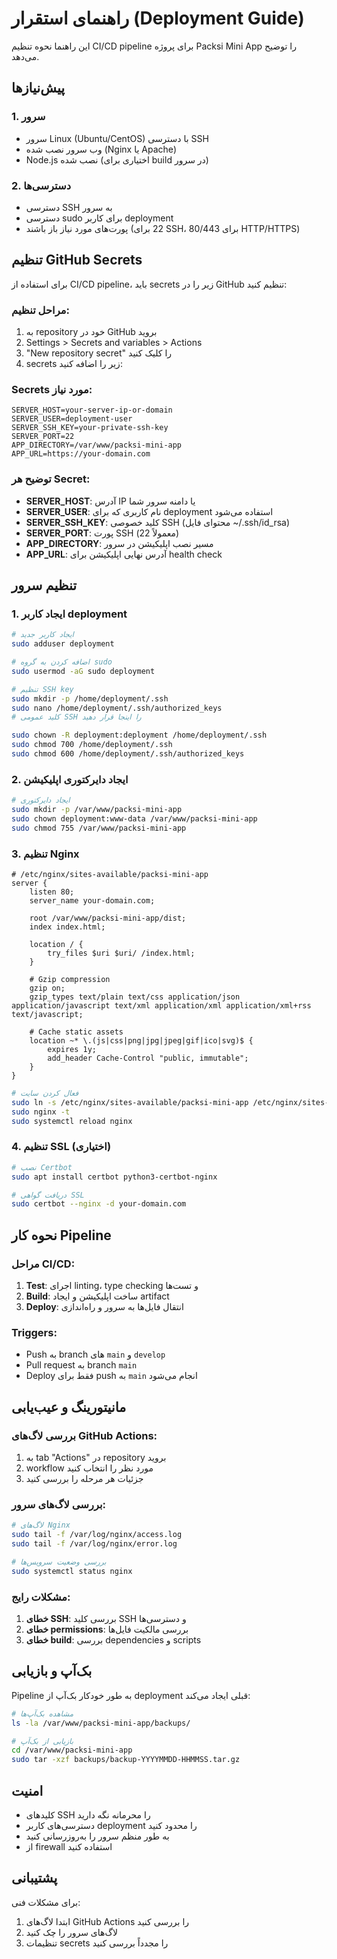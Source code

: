 # راهنمای استقرار (Deployment Guide)

این راهنما نحوه تنظیم CI/CD pipeline برای پروژه Packsi Mini App را توضیح می‌دهد.

## پیش‌نیازها

### 1. سرور
- سرور Linux (Ubuntu/CentOS) با دسترسی SSH
- وب سرور نصب شده (Nginx یا Apache)
- Node.js نصب شده (اختیاری برای build در سرور)

### 2. دسترسی‌ها
- دسترسی SSH به سرور
- دسترسی sudo برای کاربر deployment
- پورت‌های مورد نیاز باز باشند (22 برای SSH، 80/443 برای HTTP/HTTPS)

## تنظیم GitHub Secrets

برای استفاده از CI/CD pipeline، باید secrets زیر را در GitHub تنظیم کنید:

### مراحل تنظیم:
1. به repository خود در GitHub بروید
2. Settings > Secrets and variables > Actions
3. "New repository secret" را کلیک کنید
4. secrets زیر را اضافه کنید:

### Secrets مورد نیاز:

```
SERVER_HOST=your-server-ip-or-domain
SERVER_USER=deployment-user
SERVER_SSH_KEY=your-private-ssh-key
SERVER_PORT=22
APP_DIRECTORY=/var/www/packsi-mini-app
APP_URL=https://your-domain.com
```

### توضیح هر Secret:

- **SERVER_HOST**: آدرس IP یا دامنه سرور شما
- **SERVER_USER**: نام کاربری که برای deployment استفاده می‌شود
- **SERVER_SSH_KEY**: کلید خصوصی SSH (محتوای فایل ~/.ssh/id_rsa)
- **SERVER_PORT**: پورت SSH (معمولاً 22)
- **APP_DIRECTORY**: مسیر نصب اپلیکیشن در سرور
- **APP_URL**: آدرس نهایی اپلیکیشن برای health check

## تنظیم سرور

### 1. ایجاد کاربر deployment

```bash
# ایجاد کاربر جدید
sudo adduser deployment

# اضافه کردن به گروه sudo
sudo usermod -aG sudo deployment

# تنظیم SSH key
sudo mkdir -p /home/deployment/.ssh
sudo nano /home/deployment/.ssh/authorized_keys
# کلید عمومی SSH را اینجا قرار دهید

sudo chown -R deployment:deployment /home/deployment/.ssh
sudo chmod 700 /home/deployment/.ssh
sudo chmod 600 /home/deployment/.ssh/authorized_keys
```

### 2. ایجاد دایرکتوری اپلیکیشن

```bash
# ایجاد دایرکتوری
sudo mkdir -p /var/www/packsi-mini-app
sudo chown deployment:www-data /var/www/packsi-mini-app
sudo chmod 755 /var/www/packsi-mini-app
```

### 3. تنظیم Nginx

```nginx
# /etc/nginx/sites-available/packsi-mini-app
server {
    listen 80;
    server_name your-domain.com;
    
    root /var/www/packsi-mini-app/dist;
    index index.html;
    
    location / {
        try_files $uri $uri/ /index.html;
    }
    
    # Gzip compression
    gzip on;
    gzip_types text/plain text/css application/json application/javascript text/xml application/xml application/xml+rss text/javascript;
    
    # Cache static assets
    location ~* \.(js|css|png|jpg|jpeg|gif|ico|svg)$ {
        expires 1y;
        add_header Cache-Control "public, immutable";
    }
}
```

```bash
# فعال کردن سایت
sudo ln -s /etc/nginx/sites-available/packsi-mini-app /etc/nginx/sites-enabled/
sudo nginx -t
sudo systemctl reload nginx
```

### 4. تنظیم SSL (اختیاری)

```bash
# نصب Certbot
sudo apt install certbot python3-certbot-nginx

# دریافت گواهی SSL
sudo certbot --nginx -d your-domain.com
```

## نحوه کار Pipeline

### مراحل CI/CD:

1. **Test**: اجرای linting، type checking و تست‌ها
2. **Build**: ساخت اپلیکیشن و ایجاد artifact
3. **Deploy**: انتقال فایل‌ها به سرور و راه‌اندازی

### Triggers:
- Push به branch های `main` و `develop`
- Pull request به branch `main`
- Deploy فقط برای push به `main` انجام می‌شود

## مانیتورینگ و عیب‌یابی

### بررسی لاگ‌های GitHub Actions:
1. به tab "Actions" در repository بروید
2. workflow مورد نظر را انتخاب کنید
3. جزئیات هر مرحله را بررسی کنید

### بررسی لاگ‌های سرور:

```bash
# لاگ‌های Nginx
sudo tail -f /var/log/nginx/access.log
sudo tail -f /var/log/nginx/error.log

# بررسی وضعیت سرویس‌ها
sudo systemctl status nginx
```

### مشکلات رایج:

1. **خطای SSH**: بررسی کلید SSH و دسترسی‌ها
2. **خطای permissions**: بررسی مالکیت فایل‌ها
3. **خطای build**: بررسی dependencies و scripts

## بک‌آپ و بازیابی

Pipeline به طور خودکار بک‌آپ از deployment قبلی ایجاد می‌کند:

```bash
# مشاهده بک‌آپ‌ها
ls -la /var/www/packsi-mini-app/backups/

# بازیابی از بک‌آپ
cd /var/www/packsi-mini-app
sudo tar -xzf backups/backup-YYYYMMDD-HHMMSS.tar.gz
```

## امنیت

- کلیدهای SSH را محرمانه نگه دارید
- دسترسی‌های کاربر deployment را محدود کنید
- به طور منظم سرور را به‌روزرسانی کنید
- از firewall استفاده کنید

## پشتیبانی

برای مشکلات فنی:
1. ابتدا لاگ‌های GitHub Actions را بررسی کنید
2. لاگ‌های سرور را چک کنید
3. تنظیمات secrets را مجدداً بررسی کنید